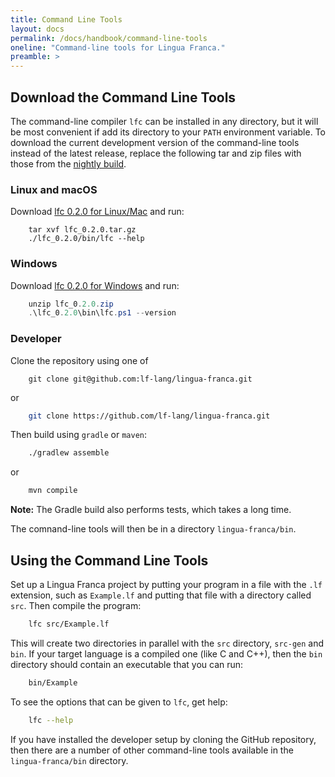 ```yaml
---
title: Command Line Tools
layout: docs
permalink: /docs/handbook/command-line-tools
oneline: "Command-line tools for Lingua Franca."
preamble: >
---
```


## Download the Command Line Tools

The command-line compiler `lfc` can be installed in any directory, but it will be most convenient if add its directory to your <code>PATH</code> environment variable.
To download the current development version of the command-line tools instead of the latest release, replace the following tar and zip files with those from the <a href="https://github.com/lf-lang/lingua-franca/releases/tag/nightly">nightly build</a>.

### Linux and macOS

Download <a href="https://github.com/lf-lang/lingua-franca/releases/download/v0.2.0/lfc_0.2.0.tar.gz">lfc 0.2.0 for Linux/Mac</a> and run:

```shell
    tar xvf lfc_0.2.0.tar.gz
    ./lfc_0.2.0/bin/lfc --help
```

### Windows

Download <a href="https://github.com/lf-lang/lingua-franca/releases/download/v0.2.0/lfc_0.2.0.zip">lfc 0.2.0 for Windows</a> and run:

```powershell
    unzip lfc_0.2.0.zip
    .\lfc_0.2.0\bin\lfc.ps1 --version
```

### Developer

Clone the repository using one of

```shell
    git clone git@github.com:lf-lang/lingua-franca.git
```

or

```sh
    git clone https://github.com/lf-lang/lingua-franca.git
```

Then build using `gradle` or `maven`:

```sh
    ./gradlew assemble
```

or

```sh
    mvn compile
```

**Note:** The Gradle build also performs tests, which takes a long time.

The comnand-line tools will then be in a directory `lingua-franca/bin`.

## Using the Command Line Tools

Set up a Lingua Franca project by putting your program in a file with the `.lf` extension,
such as `Example.lf` and putting that file with a directory called `src`.
Then compile the program:

```sh
    lfc src/Example.lf
```

This will create two directories in parallel with the `src` directory, `src-gen` and `bin`. If your target language is a compiled one (like C and C++), then the `bin` directory should contain an executable that you can run:

```sh
    bin/Example
```

To see the options that can be given to `lfc`, get help:

```sh
    lfc --help
```

If you have installed the developer setup by cloning the GitHub repository, then there are a number of other command-line tools available in the `lingua-franca/bin` directory.
